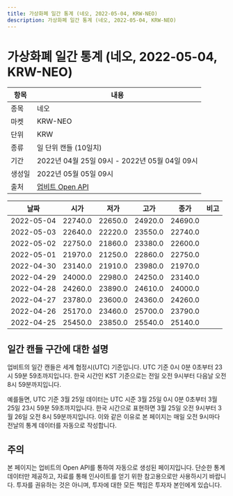 ```yaml
---
title: 가상화폐 일간 통계 (네오, 2022-05-04, KRW-NEO)
description: 가상화폐 일간 통계 (네오, 2022-05-04, KRW-NEO)
---
```



가상화폐 일간 통계 (네오, 2022-05-04, KRW-NEO)
===

|항목|내용|
|--|--|
|종목|네오|
|마켓|KRW-NEO|
|단위|KRW|
|종류|일 단위 캔들 (10일치)|
|기간|2022년 04월 25일 09시 - 2022년 05월 04일 09시|
|생성일|2022년 05월 05일 09시|
|출처|[업비트 Open API](https://docs.upbit.com)|


|날짜|시가|저가|고가|종가|비고|
|--|--|--|--|--|--|
|2022-05-04|22740.0|22650.0|24920.0|24690.0|    |
|2022-05-03|22640.0|22220.0|23550.0|22740.0|    |
|2022-05-02|22750.0|21860.0|23380.0|22600.0|    |
|2022-05-01|21970.0|21250.0|22860.0|22750.0|    |
|2022-04-30|23140.0|21910.0|23980.0|21970.0|    |
|2022-04-29|24000.0|22980.0|24250.0|23140.0|    |
|2022-04-28|24260.0|23890.0|24610.0|24000.0|    |
|2022-04-27|23780.0|23600.0|24360.0|24260.0|    |
|2022-04-26|25170.0|23460.0|25700.0|23790.0|    |
|2022-04-25|25450.0|23850.0|25540.0|25140.0|    |


일간 캔들 구간에 대한 설명
---


업비트의 일간 캔들은 세계 협정시(UTC) 기준입니다. 
UTC 기준 0시 0분 0초부터 23시 59분 59초까지입니다. 
한국 시간인 KST 기준으로는 전일 오전 9시부터 다음날 오전 8시 59분까지입니다. 


예를들면, UTC 기준 3월 25일 데이터는 UTC 시준 3월 25일 0시 0분 0초부터 3월 25일 23시 59분 59초까지입니다. 
한국 시간으로 표현하면 3월 25일 오전 9시부터 3월 26일 오전 8시 59분까지입니다. 
이와 같은 이유로 본 페이지는 매일 오전 9시마다 전날의 통계 데이터를 자동으로 작성합니다. 


주의
---


본 페이지는 업비트의 Open API를 통하여 자동으로 생성된 페이지입니다. 
단순한 통계 데이터만 제공하고, 자료를 통해 인사이트를 얻기 위한 참고용으로만 사용하시기 바랍니다. 
투자를 권유하는 것은 아니며, 투자에 대한 모든 책임은 투자자 본인에게 있습니다. 
